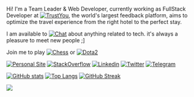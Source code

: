 Hi! I'm a Team Leader & Web Developer, currently working as FullStack Developer at [![TrustYou](https://img.shields.io/badge/-TrustYou-076678?style=flat)]([https://snappcarfix.com](https://www.trustyou.com)), the world's largest feedback platform, aims to optimize the travel experience from the right hotel to the perfect stay.

I am available to [![Chat](https://img.shields.io/badge/-Chat-fbf1c7?style=flat)](mailto:aasmpro@gmail.com) about anything related to tech. it's always a pleasure to meet new people ;]

Join me to play [![Chess](https://img.shields.io/badge/-Chess-79740e?style=flat)](https://www.chess.com/member/aasmpro) or [![Dota2](https://img.shields.io/badge/-Dota2-9d0006?style=flat)](https://steamcommunity.com/id/aasmpro/)

[![Personal Site](https://img.shields.io/badge/-PersonalSite-000000?style=flat&logo=Headspace&logoColor=fbf1c7)](https://abolfazlamiri.ir)
[![StackOverflow](https://img.shields.io/badge/-StackOverflow-af3a03?style=flat&logo=stackoverflow&logoColor=fbf1c7)](https://stackoverflow.com/users/6484831/aasmpro)
[![Linkedin](https://img.shields.io/badge/-LinkedIn-076678?style=flat&logo=Linkedin&logoColor=fbf1c7)](https://www.linkedin.com/in/aasmpro/)
[![Twitter](https://img.shields.io/badge/-Twitter-458588?style=flat&logo=twitter&logoColor=fbf1c7)](https://twitter.com/aasmpro)
[![Telegram](https://img.shields.io/badge/-Telegram-076678?style=flat&logo=telegram&logoColor=fbf1c7)](https://telegram.me/aasmpro/)

[![GitHub stats](https://github-readme-stats.vercel.app/api?username=aasmpro&count_private=true&show_icons=true&include_all_commits=true&hide_title=true&theme=gruvbox&bg_color=000000&border_color=000000&text_color=f9f5d7)](https://github.com/anuraghazra/github-readme-stats)
[![Top Langs](https://github-readme-stats.vercel.app/api/top-langs/?username=aasmpro&layout=compact&langs_count=6&hide=c%23,css,html&hide_title=true&theme=gruvbox&bg_color=000000&border_color=000000&text_color=f9f5d7)](https://github.com/anuraghazra/github-readme-stats)
[![GitHub Streak](https://github-readme-streak-stats.herokuapp.com?user=aasmpro&theme=gruvbox&hide_border=true&date_format=M%20j%5B%2C%20Y%5D&background=000000)](https://git.io/streak-stats)

<!-- for analysis -->
![](https://hit.yhype.me/github/profile?user_id=20414603)
